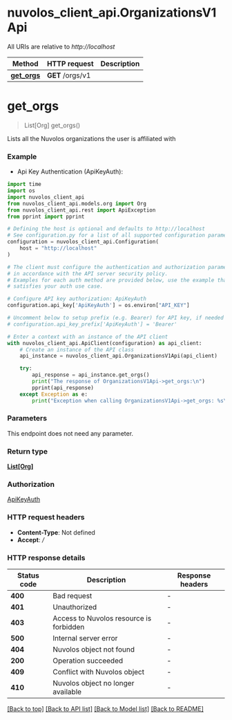 # nuvolos_client_api.OrganizationsV1Api

All URIs are relative to *http://localhost*

Method | HTTP request | Description
------------- | ------------- | -------------
[**get_orgs**](OrganizationsV1Api.md#get_orgs) | **GET** /orgs/v1 | 


# **get_orgs**
> List[Org] get_orgs()



Lists all the Nuvolos organizations the user is affiliated with

### Example

* Api Key Authentication (ApiKeyAuth):

```python
import time
import os
import nuvolos_client_api
from nuvolos_client_api.models.org import Org
from nuvolos_client_api.rest import ApiException
from pprint import pprint

# Defining the host is optional and defaults to http://localhost
# See configuration.py for a list of all supported configuration parameters.
configuration = nuvolos_client_api.Configuration(
    host = "http://localhost"
)

# The client must configure the authentication and authorization parameters
# in accordance with the API server security policy.
# Examples for each auth method are provided below, use the example that
# satisfies your auth use case.

# Configure API key authorization: ApiKeyAuth
configuration.api_key['ApiKeyAuth'] = os.environ["API_KEY"]

# Uncomment below to setup prefix (e.g. Bearer) for API key, if needed
# configuration.api_key_prefix['ApiKeyAuth'] = 'Bearer'

# Enter a context with an instance of the API client
with nuvolos_client_api.ApiClient(configuration) as api_client:
    # Create an instance of the API class
    api_instance = nuvolos_client_api.OrganizationsV1Api(api_client)

    try:
        api_response = api_instance.get_orgs()
        print("The response of OrganizationsV1Api->get_orgs:\n")
        pprint(api_response)
    except Exception as e:
        print("Exception when calling OrganizationsV1Api->get_orgs: %s\n" % e)
```



### Parameters

This endpoint does not need any parameter.

### Return type

[**List[Org]**](Org.md)

### Authorization

[ApiKeyAuth](../README.md#ApiKeyAuth)

### HTTP request headers

 - **Content-Type**: Not defined
 - **Accept**: */*

### HTTP response details

| Status code | Description | Response headers |
|-------------|-------------|------------------|
**400** | Bad request |  -  |
**401** | Unauthorized |  -  |
**403** | Access to Nuvolos resource is forbidden |  -  |
**500** | Internal server error |  -  |
**404** | Nuvolos object not found |  -  |
**200** | Operation succeeded |  -  |
**409** | Conflict with Nuvolos object |  -  |
**410** | Nuvolos object no longer available |  -  |

[[Back to top]](#) [[Back to API list]](../README.md#documentation-for-api-endpoints) [[Back to Model list]](../README.md#documentation-for-models) [[Back to README]](../README.md)


